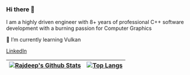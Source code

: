 ### Hi there 👋

I am a highly driven engineer with 8+ years of professional C++ software development with a burning passion for Computer Graphics

🖖 I’m currently learning Vulkan

[LinkedIn](https://www.linkedin.com/in/rajdeepkonwar/)

| [![Rajdeep's Github Stats](https://github-readme-stats.vercel.app/api?username=RajdeepKonwar&include_all_commits=true&count_private=true&show_icons=true&theme=dark)](https://github.com/RajdeepKonwar) | [![Top Langs](https://github-readme-stats.vercel.app/api/top-langs/?username=RajdeepKonwar&layout=compact&langs_count=3&theme=dark)](https://github.com/RajdeepKonwar) |
|---|---|

<!--
**RajdeepKonwar/RajdeepKonwar** is a ✨ _special_ ✨ repository because its `README.md` (this file) appears on your GitHub profile.

Here are some ideas to get you started:

- 🔭 I’m currently working on ...
- 🌱 I’m currently learning ...
- 👯 I’m looking to collaborate on ...
- 🤔 I’m looking for help with ...
- 💬 Ask me about ...
- 📫 How to reach me: ...
- 😄 Pronouns: ...
- ⚡ Fun fact: ...
-->
